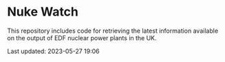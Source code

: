 # Nuke Watch

This repository includes code for retrieving the latest information available on the output of EDF nuclear power plants in the UK.

Last updated: 2023-05-27 19:06